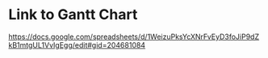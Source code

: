 # Link to Gantt Chart
https://docs.google.com/spreadsheets/d/1WeizuPksYcXNrFvEyD3foJiP9dZkB1mtgUL1VvIgEgg/edit#gid=204681084
